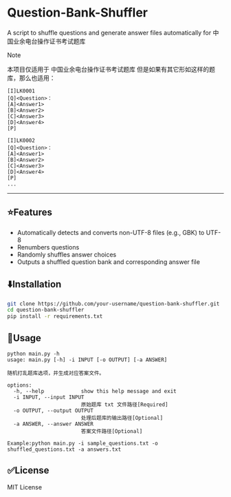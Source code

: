 # Question-Bank-Shuffler
A script to shuffle questions and generate answer files automatically for 中国业余电台操作证书考试题库

> [!NOTE]
> 本项目仅适用于 中国业余电台操作证书考试题库
> 但是如果有其它形如这样的题库，那么也适用：
```
[I]LK0001
[Q]<Question>：
[A]<Answer1>
[B]<Answer2>
[C]<Answer3>
[D]<Answer4>
[P]

[I]LK0002
[Q]<Question>：
[A]<Answer1>
[B]<Answer2>
[C]<Answer3>
[D]<Answer4>
[P]
...
```
---
## ⭐Features
- Automatically detects and converts non-UTF-8 files (e.g., GBK) to UTF-8
- Renumbers questions
- Randomly shuffles answer choices
- Outputs a shuffled question bank and corresponding answer file

## ⬇️Installation
```bash
git clone https://github.com/your-username/question-bank-shuffler.git
cd question-bank-shuffler
pip install -r requirements.txt
```

## 📑Usage
```
python main.py -h
usage: main.py [-h] -i INPUT [-o OUTPUT] [-a ANSWER]

随机打乱题库选项，并生成对应答案文件。

options:
  -h, --help            show this help message and exit
  -i INPUT, --input INPUT
                        原始题库 txt 文件路径[Required]
  -o OUTPUT, --output OUTPUT
                        处理后题库的输出路径[Optional]
  -a ANSWER, --answer ANSWER
                        答案文件路径[Optional]

Example:python main.py -i sample_questions.txt -o shuffled_questions.txt -a answers.txt

```

## ✅License
MIT License